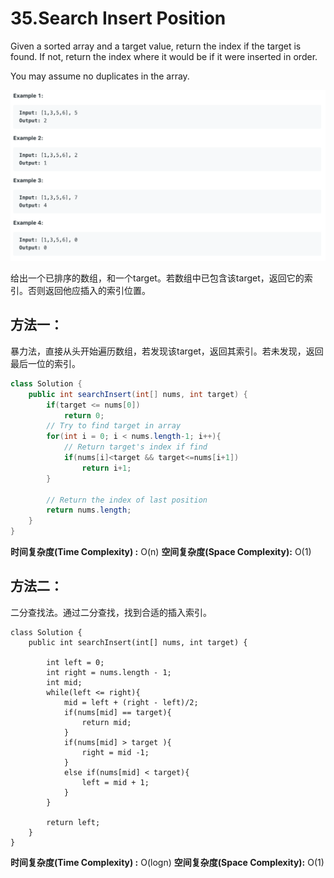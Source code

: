 # 35.Search Insert Position

Given a sorted array and a target value, return the index if the target is found. If not, return the index where it would be if it were inserted in order.

You may assume no duplicates in the array.

![](.gitbook/assets/image%20%2815%29.png)

给出一个已排序的数组，和一个target。若数组中已包含该target，返回它的索引。否则返回他应插入的索引位置。

## 方法一：

暴力法，直接从头开始遍历数组，若发现该target，返回其索引。若未发现，返回最后一位的索引。

```java
class Solution {
    public int searchInsert(int[] nums, int target) {
        if(target <= nums[0])
            return 0;
        // Try to find target in array
        for(int i = 0; i < nums.length-1; i++){
            // Return target's index if find
            if(nums[i]<target && target<=nums[i+1])
                return i+1;
        }
        
        // Return the index of last position
        return nums.length;
    }
}
```

**时间复杂度\(Time Complexity\) :** O\(n\)          **空间复杂度\(Space Complexity\):** O\(1\)

## 方法二：

二分查找法。通过二分查找，找到合适的插入索引。

```text
class Solution {
    public int searchInsert(int[] nums, int target) {
        
        int left = 0;
        int right = nums.length - 1;
        int mid;
        while(left <= right){
            mid = left + (right - left)/2;
            if(nums[mid] == target){
                return mid;
            }
            if(nums[mid] > target ){
                right = mid -1;
            }
            else if(nums[mid] < target){
                left = mid + 1;
            }
        }
        
        return left;
    }
}
```

**时间复杂度\(Time Complexity\) :** O\(logn\)          **空间复杂度\(Space Complexity\):** O\(1\)

